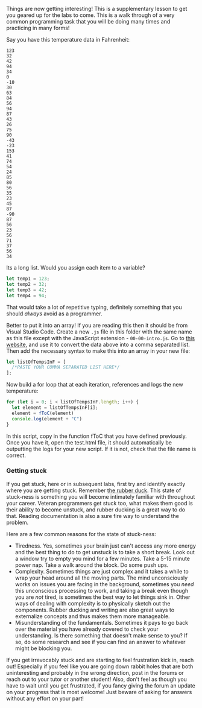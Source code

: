 Things are now getting interesting! This is a supplementary lesson to get you geared up for the labs to come. This is a walk through of a very common programming task that you will be doing many times and practicing in many forms!

Say you have this temperature data in Fahrenheit:

```
123
32
42
94
34
0
-10
30
63
84
56
94
87
43
26
75
90
-43
-23
153
41
74
54
24
85
80
56
35
23
45
87
-90
87
56
23
56
71
37
56
34
```

Its a long list. Would you assign each item to a variable?

```javascript
let temp1 = 123;
let temp2 = 32;
let temp3 = 42;
let temp4 = 94;
```

That would take a lot of repetitive typing, definitely something that you should _always_ avoid as a programmer.

Better to put it into an array! If you are reading this then it should be from Visual Studio Code. Create a new `.js` file in this folder with the same name as this file except with the JavaScript extension - `00-00-intro.js`. Go to [this website](https://convert.town/column-to-comma-separated-list), and use it to convert the data above into a comma separated list. Then add the necessary syntax to make this into an array in your new file:

```javascript
let listOfTempsInF = [
  /*PASTE YOUR COMMA SEPARATED LIST HERE*/
];
```

Now build a for loop that at each iteration, references and logs the new temperature:

```javascript
for (let i = 0; i < listOfTempsInF.length; i++) {
  let element = listOfTempsInF[i];
  element = fToC(element)
  console.log(element + "C")
}
```

In this script, copy in the function fToC that you have defined previously. Once you have it, open the test.html file, it should automatically be outputting the logs for your new script. If it is not, check that the file name is correct.

### Getting stuck

If you get stuck, here or in subsequent labs, first try and identify exactly where you are getting stuck. Remember <a href="https://en.wikipedia.org/wiki/Rubber_duck_debugging" target="_blank">the rubber duck</a>. This state of stuck-ness is something you will become intimately familiar with throughout your career. Veteran programmers get stuck too, what makes them good is their ability to become unstuck, and rubber ducking is a great way to do that. Reading documentation is also a sure fire way to understand the problem.

Here are a few common reasons for the state of stuck-ness:

- Tiredness. Yes, sometimes your brain just can't access any more energy and the best thing to do to get unstuck is to take a short break. Look out a window try to empty you mind for a few minutes. Take a 5-15 minute power nap. Take a walk around the block. Do some push ups.
- Complexity. Sometimes things are just complex and it takes a while to wrap your head around all the moving parts. The mind unconsciously works on issues you are facing in the background, sometimes you _need_ this unconscious processing to work, and taking a break even though you are _not_ tired, is sometimes the best way to let things sink in. Other ways of dealing with complexity is to physically sketch out the components. Rubber ducking and writing are also great ways to externalize concepts and thus makes them more manageable.
- Misunderstanding of the fundamentals. Sometimes it pays to go back over the material you have already covered to check your understanding. Is there something that doesn't make sense to you? If so, do some research and see if you can find an answer to whatever might be blocking you.

If you get irrevocably stuck and are starting to feel frustration kick in, reach out! Especially if you feel like you are going down rabbit holes that are both uninteresting and probably in the wrong direction, post in the forums or reach out to your tutor or another student! Also, don't feel as though you have to wait until you get frustrated, if you fancy giving the forum an update on your progress that is most welcome! Just beware of asking for answers without any effort on your part!
